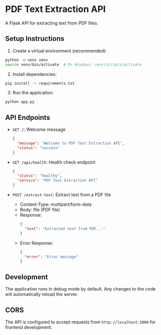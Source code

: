 # PDF Text Extraction API

A Flask API for extracting text from PDF files.

## Setup Instructions

1. Create a virtual environment (recommended):
```bash
python -m venv venv
source venv/bin/activate  # On Windows: venv\Scripts\activate
```

2. Install dependencies:
```bash
pip install -r requirements.txt
```

3. Run the application:
```bash
python app.py
```

## API Endpoints

- `GET /`: Welcome message
  ```json
  {
    "message": "Welcome to PDF Text Extraction API",
    "status": "success"
  }
  ```

- `GET /api/health`: Health check endpoint
  ```json
  {
    "status": "healthy",
    "service": "PDF Text Extraction API"
  }
  ```

- `POST /extract-text`: Extract text from a PDF file
  - Content-Type: multipart/form-data
  - Body: file (PDF file)
  - Response:
    ```json
    {
      "text": "Extracted text from PDF..."
    }
    ```
  - Error Response:
    ```json
    {
      "error": "Error message"
    }
    ```

## Development

The application runs in debug mode by default. Any changes to the code will automatically reload the server.

## CORS

The API is configured to accept requests from `http://localhost:3000` for frontend development. 